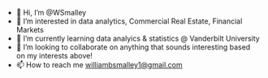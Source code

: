 - 👋 Hi, I’m @WSmalley
- 👀 I’m interested in data analytics, Commercial Real Estate, Financial Markets
- 🌱 I’m currently learning data analyics & statistics @ Vanderbilt University
- 💞️ I’m looking to collaborate on anything that sounds interesting based on my interests above!
- 📫 How to reach me williambsmalley1@gmail.com
